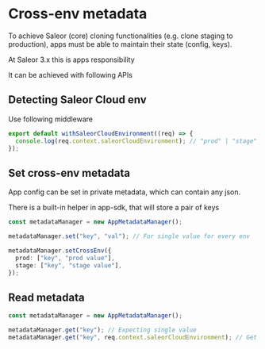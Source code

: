 # Cross-env metadata

To achieve Saleor (core) cloning functionalities (e.g. clone staging to production),
apps must be able to maintain their state (config, keys).

At Saleor 3.x this is apps responsibility

It can be achieved with following APIs

## Detecting Saleor Cloud env

Use following middleware

```typescript
export default withSaleorCloudEnvironment((req) => {
  console.log(req.context.saleorCloudEnvironment); // "prod" | "stage"
});
```

## Set cross-env metadata

App config can be set in private metadata, which can contain any json.

There is a built-in helper in app-sdk, that will store a pair of keys

```typescript
const metadataManager = new AppMetadataManager();

metadataManager.set("key", "val"); // For single value for every env

metadataManager.setCrossEnv({
  prod: ["key", "prod value"],
  stage: ["key", "stage value"],
});
```

## Read metadata

```typescript
const metadataManager = new AppMetadataManager();

metadataManager.get("key"); // Expecting single value
metadataManager.get("key", req.context.saleorCloudEnvironment); // Get expected env value
```
